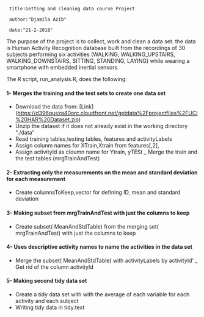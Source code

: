 ```
 title:Getting and cleaning data course Project

 author:"Djamila Azib"

 date:"21-2-2018"
```

The purpose of the project is to collect, work and clean a data set.
the data is Human Activity Recognition database built from the recordings of 30 subjects 
performing six  activities (WALKING, WALKING_UPSTAIRS, WALKING_DOWNSTAIRS, SITTING, STANDING, LAYING)  while wearing a smartphone with embedded inertial sensors.

The R script, run_analysis.R, does the following:
  
#### 1- Merges the training and the test sets to create one data set




  - Download the data  from: 
  [Link]   (https://d396qusza40orc.cloudfront.net/getdata%2Fprojectfiles%2FUCI%20HAR%20Dataset.zip)
  - Unzip the dataset if it does not already exist in the working directory "./data"
  - Read  training tables,testing tables, features and activityLabels
  - Assign colunm names for XTrain,Xtrain from features[,2],
  - Assign activityId as cloumn name for Ytrain, yTESt 
  _ Merge the train and the test tables (mrgTrainAndTest)


#### 2- Extracting only the measurements on the mean and standard deviation for each measurement
  - Create columnsToKeep,vector for defining ID, mean and standard deviation 

#### 3- Making  subset from mrgTrainAndTest with just the columns to keep 
  - Create subset( MeanAndStdTable) from the merging set( mrgTrainAndTest) with just the columns to keep
 
#### 4- Uses descriptive activity names to name the activities in the data set
  - Merge the subset( MeanAndStdTable) with activityLabels by activityId'
  _ Get rid of  the column activityId
  
#### 5- Making second tidy data set
 - Create a tidy data set with with the average of each variable for each activity 
and each subject
 - Writing tidy data in tidy.text

